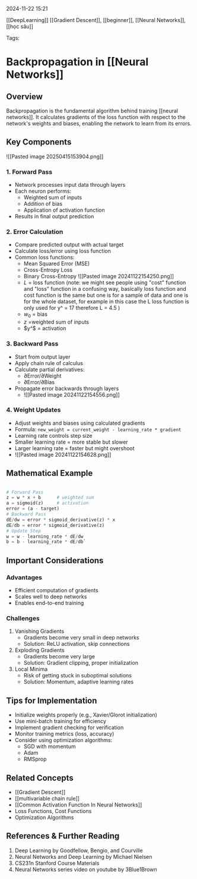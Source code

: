 2024-11-22 15:21

[[DeepLearning]] [[Gradient Descent]], [[beginner]], [[Neural Networks]], [[học sâu]] 


Tags:

# Backpropagation in [[Neural Networks]]

## Overview

Backpropagation is the fundamental algorithm behind training [[neural networks]]. It calculates gradients of the loss function with respect to the network's weights and biases, enabling the network to learn from its errors.

## Key Components
![[Pasted image 20250415153904.png]]
### 1. Forward Pass

- Network processes input data through layers
- Each neuron performs:
    - Weighted sum of inputs
    - Addition of bias
    - Application of activation function
- Results in final output prediction

### 2. Error Calculation

- Compare predicted output with actual target
- Calculate loss/error using loss function
- Common loss functions:
    - Mean Squared Error (MSE)
    - Cross-Entropy Loss
    - Binary Cross-Entropy
	![[Pasted image 20241122154250.png]]
	* $L$ = loss function (note: we might see people using "cost" function and "loss" function in a confusing way, basically loss function and cost function is the same but one is for a sample of data and one is for the whole dataset, for example in this case the L loss function is only used for y^ = 17 therefore L = 4.5 )
	* $w_{0}$ = bias 
	* $z$ =weighted sum of inputs
	* $y^$ = activation 

### 3. Backward Pass

- Start from output layer
- Apply chain rule of calculus
- Calculate partial derivatives:
    - ∂Error/∂Weight
    - ∂Error/∂Bias
- Propagate error backwards through layers
	- ![[Pasted image 20241122154556.png]]
### 4. Weight Updates

- Adjust weights and biases using calculated gradients
- Formula: `new_weight = current_weight - learning_rate * gradient`
- Learning rate controls step size
- Smaller learning rate = more stable but slower
- Larger learning rate = faster but might overshoot
- ![[Pasted image 20241122154628.png]]

## Mathematical Example

``` python

# Forward Pass 
z = w * x + b      # weighted sum 
a = sigmoid(z)     # activation 
error = (a - target) 
# Backward Pass 
dE/dw = error * sigmoid_derivative(z) * x 
dE/db = error * sigmoid_derivative(z) 
# Update Step 
w = w - learning_rate * dE/dw 
b = b - learning_rate * dE/db`
```
## Important Considerations

### Advantages

- Efficient computation of gradients
- Scales well to deep networks
- Enables end-to-end training

### Challenges

1. Vanishing Gradients
    - Gradients become very small in deep networks
    - Solution: ReLU activation, skip connections
2. Exploding Gradients
    - Gradients become very large
    - Solution: Gradient clipping, proper initialization
3. Local Minima
    - Risk of getting stuck in suboptimal solutions
    - Solution: Momentum, adaptive learning rates

## Tips for Implementation

- Initialize weights properly (e.g., Xavier/Glorot initialization)
- Use mini-batch training for efficiency
- Implement gradient checking for verification
- Monitor training metrics (loss, accuracy)
- Consider using optimization algorithms:
    - SGD with momentum
    - Adam
    - RMSprop

## Related Concepts

- [[Gradient Descent]]
- [[multivariable chain rule]]
- [[Common Activation Function In Neural Networks]]
- Loss Functions, Cost Functions
- Optimization Algorithms

## References & Further Reading

1. Deep Learning by Goodfellow, Bengio, and Courville
2. Neural Networks and Deep Learning by Michael Nielsen
3. CS231n Stanford Course Materials
4. Neural Networks series video on youtube by 3Blue1Brown

